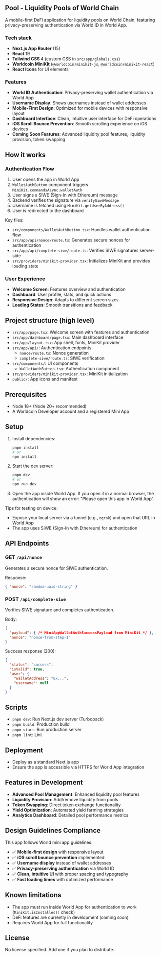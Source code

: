 ## Pool - Liquidity Pools of World Chain

A mobile-first DeFi application for liquidity pools on World Chain, featuring privacy-preserving authentication via World ID in World App.

### Tech stack
- **Next.js App Router** (15)
- **React** 19
- **Tailwind CSS** 4 (custom CSS in `src/app/globals.css`)
- **Worldcoin MiniKit** (`@worldcoin/minikit-js`, `@worldcoin/minikit-react`)
- **React Icons** for UI elements

### Features
- **World ID Authentication**: Privacy-preserving wallet authentication via World App
- **Username Display**: Shows usernames instead of wallet addresses
- **Mobile-First Design**: Optimized for mobile devices with responsive layout
- **Dashboard Interface**: Clean, intuitive user interface for DeFi operations
- **iOS Scroll Bounce Prevention**: Smooth scrolling experience on iOS devices
- **Coming Soon Features**: Advanced liquidity pool features, liquidity provision, token swapping

## How it works

### Authentication Flow
1. User opens the app in World App
2. `WalletAuthButton` component triggers `MiniKit.commandsAsync.walletAuth`
3. User signs a SIWE (Sign-In with Ethereum) message
4. Backend verifies the signature via `verifySiweMessage`
5. Username is fetched using `MiniKit.getUserByAddress()`
6. User is redirected to the dashboard

Key files:
- `src/components/WalletAuthButton.tsx`: Handles wallet authentication flow
- `src/app/api/nonce/route.ts`: Generates secure nonces for authentication
- `src/app/api/complete-siwe/route.ts`: Verifies SIWE signatures server-side
- `src/providers/minikit-provider.tsx`: Initializes MiniKit and provides loading state

### User Experience
- **Welcome Screen**: Features overview and authentication
- **Dashboard**: User profile, stats, and quick actions
- **Responsive Design**: Adapts to different screen sizes
- **Loading States**: Smooth transitions and feedback

## Project structure (high level)
- `src/app/page.tsx`: Welcome screen with features and authentication
- `src/app/dashboard/page.tsx`: Main dashboard interface
- `src/app/layout.tsx`: App shell, fonts, MiniKit provider
- `src/app/api/`: Authentication endpoints
  - `nonce/route.ts`: Nonce generation
  - `complete-siwe/route.ts`: SIWE verification
- `src/components/`: UI components
  - `WalletAuthButton.tsx`: Authentication component
- `src/providers/minikit-provider.tsx`: MiniKit initialization
- `public/`: App icons and manifest

## Prerequisites
- Node 18+ (Node 20+ recommended)
- A Worldcoin Developer account and a registered Mini App

## Setup
1. Install dependencies:
   ```bash
   pnpm install
   # or
   npm install
   ```
2. Start the dev server:
   ```bash
   pnpm dev
   # or
   npm run dev
   ```
3. Open the app inside World App. If you open it in a normal browser, the authentication will show an error: "Please open this app in World App".

Tips for testing on device:
- Expose your local server via a tunnel (e.g., `ngrok`) and open that URL in World App
- The app uses SIWE (Sign-In with Ethereum) for authentication

## API Endpoints

### GET `/api/nonce`
Generates a secure nonce for SIWE authentication.

Response:
```json
{ "nonce": "random-uuid-string" }
```

### POST `/api/complete-siwe`
Verifies SIWE signature and completes authentication.

Body:
```json
{
  "payload": { /* MiniAppWalletAuthSuccessPayload from MiniKit */ },
  "nonce": "nonce-from-step-1"
}
```

Success response (200):
```json
{
  "status": "success",
  "isValid": true,
  "user": {
    "walletAddress": "0x...",
    "username": null
  }
}
```

## Scripts
- `pnpm dev`: Run Next.js dev server (Turbopack)
- `pnpm build`: Production build
- `pnpm start`: Run production server
- `pnpm lint`: Lint

## Deployment
- Deploy as a standard Next.js app
- Ensure the app is accessible via HTTPS for World App integration

## Features in Development
- **Advanced Pool Management**: Enhanced liquidity pool features
- **Liquidity Provision**: Add/remove liquidity from pools
- **Token Swapping**: Direct token exchange functionality
- **Yield Optimization**: Automated yield farming strategies
- **Analytics Dashboard**: Detailed pool performance metrics

## Design Guidelines Compliance
This app follows World mini app guidelines:
- ✅ **Mobile-first design** with responsive layout
- ✅ **iOS scroll bounce prevention** implemented
- ✅ **Username display** instead of wallet addresses
- ✅ **Privacy-preserving authentication** via World ID
- ✅ **Clean, intuitive UI** with proper spacing and typography
- ✅ **Fast loading times** with optimized performance

## Known limitations
- The app must run inside World App for authentication to work (`MiniKit.isInstalled()` check)
- DeFi features are currently in development (coming soon)
- Requires World App for full functionality

## License
No license specified. Add one if you plan to distribute.
